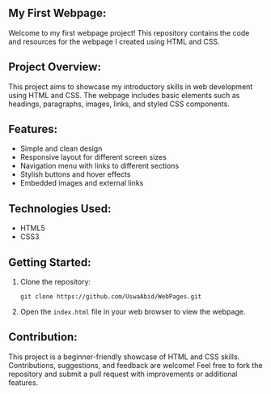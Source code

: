  ## My First Webpage:

Welcome to my first webpage project! This repository contains the code and resources for the webpage I created using HTML and CSS.

## Project Overview:

This project aims to showcase my introductory skills in web development using HTML and CSS. The webpage includes basic elements such as headings, paragraphs, images, links, and styled CSS components.

## Features:

- Simple and clean design
- Responsive layout for different screen sizes
- Navigation menu with links to different sections
- Stylish buttons and hover effects
- Embedded images and external links

## Technologies Used:

- HTML5
- CSS3

## Getting Started:

1. Clone the repository:
   ```
   git clone https://github.com/UswaAbid/WebPages.git
   ```

2. Open the `index.html` file in your web browser to view the webpage.

## Contribution:

This project is a beginner-friendly showcase of HTML and CSS skills. Contributions, suggestions, and feedback are welcome! Feel free to fork the repository and submit a pull request with improvements or additional features.

